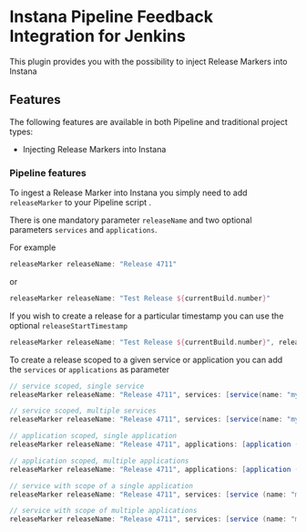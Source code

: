 # Instana Pipeline Feedback Integration for Jenkins

This plugin provides you with the possibility to inject Release Markers into Instana


## Features

The following features are available in both Pipeline and traditional
project types:

* Injecting Release Markers into Instana 

### Pipeline features
To ingest a Release Marker into Instana you simply need to add 
`releaseMarker` to your Pipeline script .

There is one mandatory parameter `releaseName` and two optional parameters `services` and `applications`.

For example
```groovy
releaseMarker releaseName: "Release 4711"
```
or 
```groovy
releaseMarker releaseName: "Test Release ${currentBuild.number}"
```

If you wish to create a release for a particular timestamp you can use the optional `releaseStartTimestamp`

```groovy
releaseMarker releaseName: "Test Release ${currentBuild.number}", releaseStartTimestamp: "1564486446000"
```

To create a release scoped to a given service or application you can add the `services` or `applications` as parameter

```groovy
// service scoped, single service
releaseMarker releaseName: "Release 4711", services: [service(name: "my-service")]

// service scoped, multiple services
releaseMarker releaseName: "Release 4711", services: [service(name: "my-service-1"), service(name: "my-service-2")]
```

```groovy
// application scoped, single application
releaseMarker releaseName: "Release 4711", applications: [application (name: "My Application")]

// application scoped, multiple applications
releaseMarker releaseName: "Release 4711", applications: [application (name: "My Application-1"), application (name: "My Application-2")]
```

```groovy
// service with scope of a single application
releaseMarker releaseName: "Release 4711", services: [service (name: "my-service", scopedTo: scopedTo (applications: [application ('My Application-1')]))]

// service with scope of multiple applications
releaseMarker releaseName: "Release 4711", services: [service (name: "my-service", scopedTo: scopedTo (applications: [application (name: "My Application-1"), application (name: "My Application-2")]))]
```
